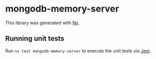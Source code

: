# mongodb-memory-server

This library was generated with [Nx](https://nx.dev).

## Running unit tests

Run `nx test mongodb-memory-server` to execute the unit tests via [Jest](https://jestjs.io).
